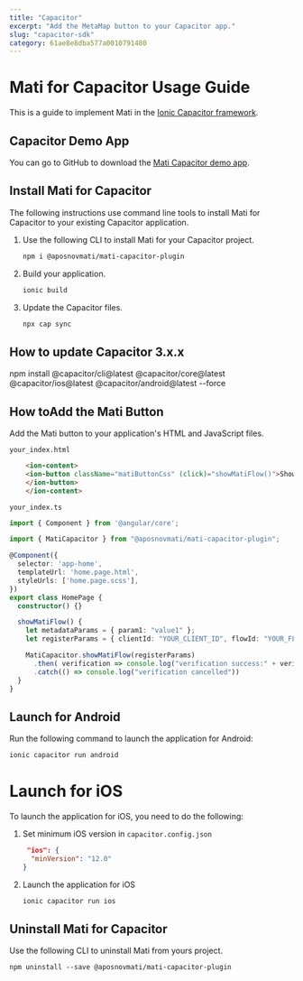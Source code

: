 ```yaml
---
title: "Capacitor"
excerpt: "Add the MetaMap button to your Capacitor app."
slug: "capacitor-sdk"
category: 61ae8e8dba577a0010791480
---
```


# Mati for Capacitor Usage Guide

This is a guide to implement Mati in the [Ionic Capacitor framework](https://capacitorjs.com/docs).

## Capacitor Demo App

You can go to GitHub to download the [Mati Capacitor demo app](https://github.com/GetMati/mati-mobile-examples/tree/main/capacitorDemoApp).

## Install Mati for Capacitor

The following instructions use command line tools to install Mati for Capacitor to your existing Capacitor application.

1. Use the following CLI to install Mati for your Capacitor project.

    ```bash
    npm i @aposnovmati/mati-capacitor-plugin
    ```

1. Build your application.
    ```bash
    ionic build
    ```
1. Update the Capacitor files.
    ```bash
    npx cap sync
    ```
    
## How to update Capacitor 3.x.x

npm install @capacitor/cli@latest @capacitor/core@latest @capacitor/ios@latest @capacitor/android@latest --force
    
## How toAdd the Mati Button

Add the Mati button to your application's HTML and JavaScript files.

`your_index.html`

```html
    <ion-content>
    <ion-button className="matiButtonCss" (click)="showMatiFlow()">Show MatiFlow
    </ion-button>
    </ion-content>
```

 `your_index.ts`

```typescript
import { Component } from '@angular/core';

import { MatiCapacitor } from "@aposnovmati/mati-capacitor-plugin";

@Component({
  selector: 'app-home',
  templateUrl: 'home.page.html',
  styleUrls: ['home.page.scss'],
})
export class HomePage {
  constructor() {}

  showMatiFlow() {
    let metadataParams = { param1: "value1" };
    let registerParams = { clientId: "YOUR_CLIENT_ID", flowId: "YOUR_FLOW_ID", metadata: metadataParams};

    MatiCapacitor.showMatiFlow(registerParams)
      .then( verification => console.log("verification success:" + verification.verificationId))
      .catch(() => console.log("verification cancelled"))
  }
}

```

## Launch for Android

Run the following command to launch the application for Android:
```bash
ionic capacitor run android
```

# Launch for iOS
To launch the application for iOS, you need to do the following:

1. Set minimum iOS version in `capacitor.config.json`
    ```json
     "ios": {
      "minVersion": "12.0"
    }
    ```

1. Launch the application for iOS
    ```bash
    ionic capacitor run ios
    ```
    
 ## Uninstall Mati for Capacitor
Use the following CLI to uninstall Mati from yours project.

    
    npm uninstall --save @aposnovmati/mati-capacitor-plugin
    
